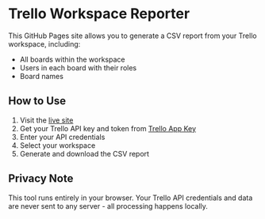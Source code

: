 # Trello Workspace Reporter

This GitHub Pages site allows you to generate a CSV report from your Trello workspace, including:

- All boards within the workspace
- Users in each board with their roles
- Board names

## How to Use

1. Visit the [live site]([https://your-username.github.io/trello-workspace-reporter](https://augustolisboa.github.io/Trello-Report-Web/))
2. Get your Trello API key and token from [Trello App Key](https://trello.com/app-key)
3. Enter your API credentials
4. Select your workspace
5. Generate and download the CSV report

## Privacy Note

This tool runs entirely in your browser. Your Trello API credentials and data are never sent to any server - all processing happens locally.
